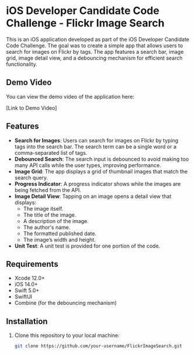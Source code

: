 # iOS Developer Candidate Code Challenge - Flickr Image Search

This is an iOS application developed as part of the iOS Developer Candidate Code Challenge. The goal was to create a simple app that allows users to search for images on Flickr by tags. The app features a search bar, image grid, image detail view, and a debouncing mechanism for efficient search functionality.

## Demo Video

You can view the demo video of the application here:

[Link to Demo Video]

## Features

- **Search for Images**: Users can search for images on Flickr by typing tags into the search bar. The search term can be a single word or a comma-separated list of tags.
- **Debounced Search**: The search input is debounced to avoid making too many API calls while the user types, improving performance.
- **Image Grid**: The app displays a grid of thumbnail images that match the search query.
- **Progress Indicator**: A progress indicator shows while the images are being fetched from the API.
- **Image Detail View**: Tapping on an image opens a detail view that displays:
  - The image itself.
  - The title of the image.
  - A description of the image.
  - The author's name.
  - The formatted published date.
  - The image’s width and height.
- **Unit Test**: A unit test is provided for one portion of the code.

## Requirements

- Xcode 12.0+
- iOS 14.0+
- Swift 5.0+
- SwiftUI
- Combine (for the debouncing mechanism)

## Installation

1. Clone this repository to your local machine:

   ```bash
   git clone https://github.com/your-username/FlickrImageSearch.git
